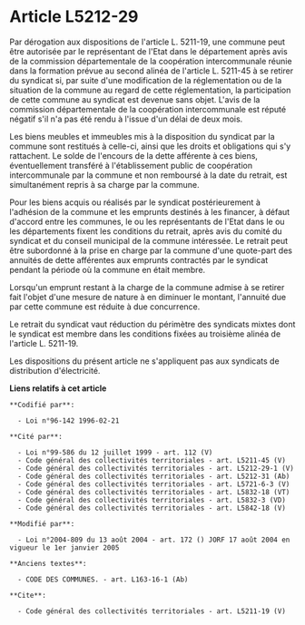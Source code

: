 # Article L5212-29

Par dérogation aux dispositions de l'article L. 5211-19, une commune peut être autorisée par le représentant de l'Etat dans
le département après avis de la commission départementale de la coopération intercommunale réunie dans la formation prévue au
second alinéa de l'article L. 5211-45 à se retirer du syndicat si, par suite d'une modification de la réglementation ou de la
situation de la commune au regard de cette réglementation, la participation de cette commune au syndicat est devenue sans
objet. L'avis de la commission départementale de la coopération intercommunale est réputé négatif s'il n'a pas été rendu à
l'issue d'un délai de deux mois. 

Les biens meubles et immeubles mis à la disposition du syndicat par la commune sont restitués à celle-ci, ainsi que les
droits et obligations qui s'y rattachent. Le solde de l'encours de la dette afférente à ces biens, éventuellement transféré à
l'établissement public de coopération intercommunale par la commune et non remboursé à la date du retrait, est simultanément
repris à sa charge par la commune. 

Pour les biens acquis ou réalisés par le syndicat postérieurement à l'adhésion de la commune et les emprunts destinés à les
financer, à défaut d'accord entre les communes, le ou les représentants de l'Etat dans le ou les départements fixent les
conditions du retrait, après avis du comité du syndicat et du conseil municipal de la commune intéressée. Le retrait peut
être subordonné à la prise en charge par la commune d'une quote-part des annuités de dette afférentes aux emprunts contractés
par le syndicat pendant la période où la commune en était membre. 

Lorsqu'un emprunt restant à la charge de la commune admise à se retirer fait l'objet d'une mesure de nature à en diminuer le
montant, l'annuité due par cette commune est réduite à due concurrence. 

Le retrait du syndicat vaut réduction du périmètre des syndicats mixtes dont le syndicat est membre dans les conditions
fixées au troisième alinéa de l'article L. 5211-19. 

Les dispositions du présent article ne s'appliquent pas aux syndicats de distribution d'électricité.

**Liens relatifs à cet article**

	**Codifié par**:

	  - Loi n°96-142 1996-02-21

	**Cité par**:

	  - Loi n°99-586 du 12 juillet 1999 - art. 112 (V)
	  - Code général des collectivités territoriales - art. L5211-45 (V)
	  - Code général des collectivités territoriales - art. L5212-29-1 (V)
	  - Code général des collectivités territoriales - art. L5212-31 (Ab)
	  - Code général des collectivités territoriales - art. L5721-6-3 (V)
	  - Code général des collectivités territoriales - art. L5832-18 (VT)
	  - Code général des collectivités territoriales - art. L5832-3 (VD)
	  - Code général des collectivités territoriales - art. L5842-18 (V)

	**Modifié par**:

	  - Loi n°2004-809 du 13 août 2004 - art. 172 () JORF 17 août 2004 en vigueur le 1er janvier 2005

	**Anciens textes**:

	  - CODE DES COMMUNES. - art. L163-16-1 (Ab)

	**Cite**:

	  - Code général des collectivités territoriales - art. L5211-19 (V)
